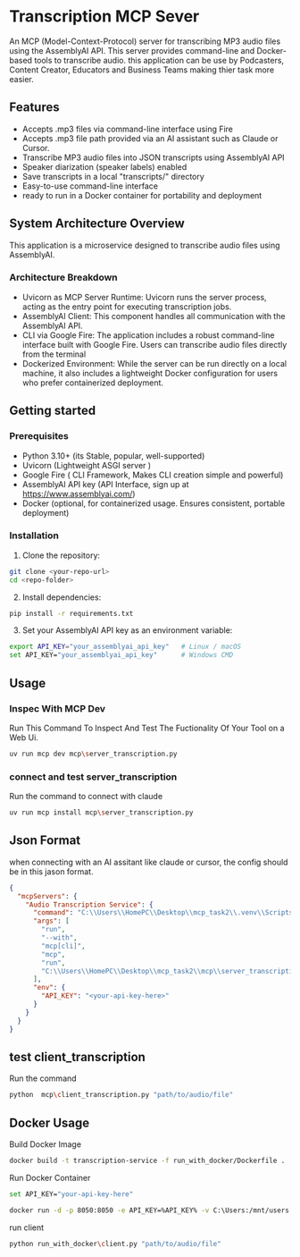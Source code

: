 # Transcription MCP Sever

An MCP (Model-Context-Protocol) server for transcribing MP3 audio files using the AssemblyAI API. This server provides command-line and Docker-based tools to transcribe audio. this application can be use by Podcasters, Content Creator, Educators and Business Teams making thier task more easier.


## Features

- Accepts .mp3 files via command-line interface using Fire
- Accepts .mp3 file path provided via an AI assistant such as Claude or Cursor.
- Transcribe MP3 audio files into JSON transcripts using AssemblyAI API
- Speaker diarization (speaker labels) enabled
- Save transcripts in a local "transcripts/" directory
- Easy-to-use command-line interface 
- ready to run in a Docker container for portability and deployment


## System Architecture Overview

This application is a microservice designed to transcribe audio files using AssemblyAI.

### Architecture Breakdown
- Uvicorn as MCP Server Runtime: Uvicorn runs the server process, acting as the entry point for executing transcription jobs.
- AssemblyAI Client: This component handles all communication with the AssemblyAI API. 
- CLI via Google Fire: The application includes a robust command-line interface built with Google Fire. Users can transcribe audio files directly from the terminal
- Dockerized Environment: While the server can be run directly on a local machine, it also includes a lightweight Docker configuration for users who prefer containerized deployment. 

## Getting started

### Prerequisites
- Python 3.10+ (its Stable, popular, well-supported)
- Uvicorn (Lightweight ASGI server )
- Google Fire (	CLI Framework, Makes CLI creation simple and powerful)
- AssemblyAI API key (API Interface, sign up at https://www.assemblyai.com/)
- Docker (optional, for containerized usage. Ensures consistent, portable deployment)

### Installation

1. Clone the repository:
```bash
git clone <your-repo-url>
cd <repo-folder> 
```
2. Install dependencies:
```bash
pip install -r requirements.txt
```
3. Set your AssemblyAI API key as an environment variable:
```bash
export API_KEY="your_assemblyai_api_key"   # Linux / macOS
set API_KEY="your_assemblyai_api_key"      # Windows CMD
```

## Usage

### Inspec With MCP Dev
Run This Command To Inspect And Test The Fuctionality Of Your Tool on a Web Ui.
```bash
uv run mcp dev mcp\server_transcription.py
```

### connect and test server_transcription 
Run the command to connect with claude
```bash
uv run mcp install mcp\server_transcription.py
```
## Json Format
when connecting with an AI assitant like claude or cursor, the config should be in this jason format.

```json
{
  "mcpServers": {
    "Audio Transcription Service": {
      "command": "C:\\Users\\HomePC\\Desktop\\mcp_task2\\.venv\\Scripts\\uv.EXE",
      "args": [
        "run",
        "--with",
        "mcp[cli]",
        "mcp",
        "run",
        "C:\\Users\\HomePC\\Desktop\\mcp_task2\\mcp\\server_transcription.py"
      ],
      "env": {
        "API_KEY": "<your-api-key-here>"
      }
    }
  }
}
```

## test client_transcription
Run the command 
```bash
python  mcp\client_transcription.py "path/to/audio/file"
```

## Docker Usage
Build Docker Image
```bash
docker build -t transcription-service -f run_with_docker/Dockerfile .
```
Run Docker Container
```bash
set API_KEY="your-api-key-here"

docker run -d -p 8050:8050 -e API_KEY=%API_KEY% -v C:\Users:/mnt/users -v %CD%\transcripts:/app/transcripts -v %CD%\logs:/app/logs --dns 8.8.8.8 --name transcription-server transcription-service
```
run client
```bash
python run_with_docker\client.py "path/to/audio/file"
``` 




